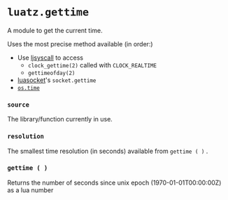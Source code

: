 # `luatz.gettime`

A module to get the current time.

Uses the most precise method available (in order:)

  - Use [ljsyscall](http://www.myriabit.com/ljsyscall/) to access
  	  - `clock_gettime(2)` called with `CLOCK_REALTIME`
  	  - `gettimeofday(2)`
  - [luasocket](http://w3.impa.br/~diego/software/luasocket/)'s `socket.gettime`
  - [`os.time`](http://www.lua.org/manual/5.2/manual.html#pdf-os.time)

### `source`

The library/function currently in use.

### `resolution`

The smallest time resolution (in seconds) available from `gettime ( )` .

### `gettime ( )`

Returns the number of seconds since unix epoch (1970-01-01T00:00:00Z) as a lua number

